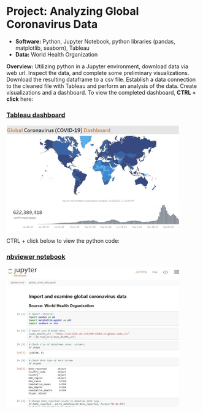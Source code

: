 # Project: Analyzing Global Coronavirus Data
- **Software:** Python, Jupyter Notebook, python libraries (pandas, matplotlib, seaborn), Tableau
- **Data:** World Health Organization

**Overview:** Utilizing python in a Jupyter environment, download data via web url. Inspect the data, and complete some preliminary visualizations. Download the resulting dataframe to a csv file.
Establish a data connection to the cleaned file with Tableau and perform an analysis of the data. Create visualizations and a dashboard. To view  the completed dashboard, **CTRL + click** here: 

### [Tableau dashboard](https://public.tableau.com/app/profile/john.gimlin/viz/GlobalCOVID-19_16656850454070/Dashboard)
![Tableau dashboard](three_tableau450w.png)

CTRL + click below to view the python code:
### [nbviewer notebook](https://nbviewer.org/github/jdgimlin/global-covid/blob/main/global_covid_data.ipynb)
![nbviewer notebook](three_nbviewer450w.jpg)
